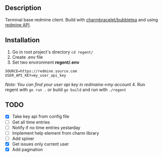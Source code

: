 ## Description
Terminal base redmine client. Build with [charmbracelet/bubbletea](https://github.com/charmbracelet/bubbletea) and using [redmine API](https://www.redmine.org/projects/redmine/wiki/rest_api).

## Installation
1. Go in root project's directory `cd regent/` 
1. Create .env file
2. Set two environment
**regent/.env**
```
SOURCE=https://redmine.source.com
USER_API_KEY=my_user_api_key   
```
*Note: You can find your user api key in redmaine->my account*
4. Run regent with `go run .` or build `go build` and run with `./regent`
## TODO
- [x] Take key api from config file
- [ ] Get all time entries 
- [ ] Notify if no time entries yestarday
- [ ] Implement help element from charm library
- [ ] Add spiner
- [x] Get issues only current user
- [x] Add pagination 
